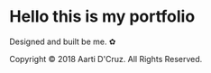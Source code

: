 # Hello this is my portfolio

Designed and built be me. &#10047;


Copyright &copy; 2018 Aarti D'Cruz. All Rights Reserved.